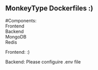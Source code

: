 ## MonkeyType Dockerfiles :)

#Components: \
Frontend \
Backend \
MongoDB \
Redis

Frontend:
:)

Backend:
Please configuire .env file
